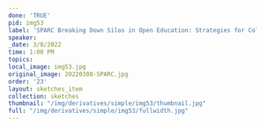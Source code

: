 ```yaml
---
done: 'TRUE'
pid: img53
label: 'SPARC Breaking Down Silos in Open Education: Strategies for Collaboration'
speaker:
_date: 3/8/2022
time: 1:00 PM
topics:
local_image: img53.jpg
original_image: 20220308-SPARC.jpg
order: '23'
layout: sketches_item
collection: sketches
thumbnail: "/img/derivatives/simple/img53/thumbnail.jpg"
full: "/img/derivatives/simple/img53/fullwidth.jpg"
---
```

